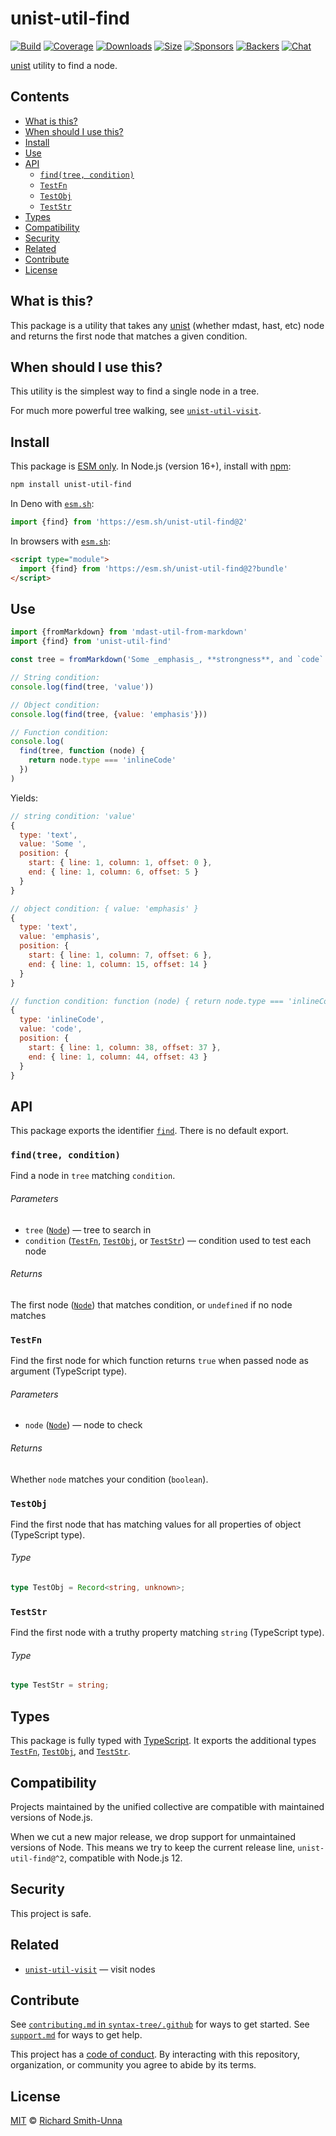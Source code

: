 # unist-util-find

[![Build][build-badge]][build]
[![Coverage][coverage-badge]][coverage]
[![Downloads][downloads-badge]][downloads]
[![Size][size-badge]][size]
[![Sponsors][sponsors-badge]][collective]
[![Backers][backers-badge]][collective]
[![Chat][chat-badge]][chat]

[unist][] utility to find a node.

## Contents

*   [What is this?](#what-is-this)
*   [When should I use this?](#when-should-i-use-this)
*   [Install](#install)
*   [Use](#use)
*   [API](#api)
    *   [`find(tree, condition)`](#findtree-condition)
    *   [`TestFn`](#testfn)
    *   [`TestObj`](#testobj)
    *   [`TestStr`](#teststr)
*   [Types](#types)
*   [Compatibility](#compatibility)
*   [Security](#security)
*   [Related](#related)
*   [Contribute](#contribute)
*   [License](#license)

## What is this?

This package is a utility that takes any [unist][] (whether mdast, hast, etc)
node and returns the first node that matches a given condition.

## When should I use this?

This utility is the simplest way to find a single node in a tree.

For much more powerful tree walking, see [`unist-util-visit`][visit].

## Install

This package is [ESM only][esm].
In Node.js (version 16+), install with [npm][]:

```sh
npm install unist-util-find
```

In Deno with [`esm.sh`][esmsh]:

```js
import {find} from 'https://esm.sh/unist-util-find@2'
```

In browsers with [`esm.sh`][esmsh]:

```html
<script type="module">
  import {find} from 'https://esm.sh/unist-util-find@2?bundle'
</script>
```

## Use

```js
import {fromMarkdown} from 'mdast-util-from-markdown'
import {find} from 'unist-util-find'

const tree = fromMarkdown('Some _emphasis_, **strongness**, and `code`.')

// String condition:
console.log(find(tree, 'value'))

// Object condition:
console.log(find(tree, {value: 'emphasis'}))

// Function condition:
console.log(
  find(tree, function (node) {
    return node.type === 'inlineCode'
  })
)
```

Yields:

```js
// string condition: 'value'
{
  type: 'text',
  value: 'Some ',
  position: {
    start: { line: 1, column: 1, offset: 0 },
    end: { line: 1, column: 6, offset: 5 }
  }
}

// object condition: { value: 'emphasis' }
{
  type: 'text',
  value: 'emphasis',
  position: {
    start: { line: 1, column: 7, offset: 6 },
    end: { line: 1, column: 15, offset: 14 }
  }
}

// function condition: function (node) { return node.type === 'inlineCode' }
{
  type: 'inlineCode',
  value: 'code',
  position: {
    start: { line: 1, column: 38, offset: 37 },
    end: { line: 1, column: 44, offset: 43 }
  }
}
```

## API

This package exports the identifier [`find`][api-find].
There is no default export.

### `find(tree, condition)`

Find a node in `tree` matching `condition`.

###### Parameters

*   `tree` ([`Node`][node])
    — tree to search in
*   `condition` ([`TestFn`][api-test-fn], [`TestObj`][api-test-obj], or
    [`TestStr`][api-test-str])
    — condition used to test each node

###### Returns

The first node ([`Node`][node]) that matches condition, or `undefined` if no
node matches

### `TestFn`

Find the first node for which function returns `true` when passed node as
argument (TypeScript type).

###### Parameters

*   `node` ([`Node`][node])
    — node to check

###### Returns

Whether `node` matches your condition (`boolean`).

### `TestObj`

Find the first node that has matching values for all properties of object
(TypeScript type).

###### Type

```ts
type TestObj = Record<string, unknown>;
```

### `TestStr`

Find the first node with a truthy property matching `string` (TypeScript type).

###### Type

```ts
type TestStr = string;
```

## Types

This package is fully typed with [TypeScript][].
It exports the additional types [`TestFn`][api-test-fn],
[`TestObj`][api-test-obj], and [`TestStr`][api-test-str].

## Compatibility

Projects maintained by the unified collective are compatible with maintained
versions of Node.js.

When we cut a new major release, we drop support for unmaintained versions of
Node.
This means we try to keep the current release line,
`unist-util-find@^2`, compatible with Node.js 12.

## Security

This project is safe.

## Related

*   [`unist-util-visit`](https://github.com/syntax-tree/unist-util-visit)
    — visit nodes

## Contribute

See [`contributing.md` in `syntax-tree/.github`][contributing] for ways to get
started.
See [`support.md`][support] for ways to get help.

This project has a [code of conduct][coc].
By interacting with this repository, organization, or community you agree to
abide by its terms.

## License

[MIT][license] © [Richard Smith-Unna][author]

<!-- Definition -->

[build-badge]: https://github.com/syntax-tree/unist-util-find/workflows/main/badge.svg

[build]: https://github.com/syntax-tree/unist-util-find/actions

[coverage-badge]: https://img.shields.io/codecov/c/github/syntax-tree/unist-util-find.svg

[coverage]: https://codecov.io/github/syntax-tree/unist-util-find

[downloads-badge]: https://img.shields.io/npm/dm/unist-util-find.svg

[downloads]: https://www.npmjs.com/package/unist-util-find

[size-badge]: https://img.shields.io/badge/dynamic/json?label=minzipped%20size&query=$.size.compressedSize&url=https://deno.bundlejs.com/?q=unist-util-find

[size]: https://bundlejs.com/?q=unist-util-find

[sponsors-badge]: https://opencollective.com/unified/sponsors/badge.svg

[backers-badge]: https://opencollective.com/unified/backers/badge.svg

[collective]: https://opencollective.com/unified

[chat-badge]: https://img.shields.io/badge/chat-discussions-success.svg

[chat]: https://github.com/syntax-tree/unist/discussions

[npm]: https://docs.npmjs.com/cli/install

[license]: license

[author]: https://twitter.com/blahah404

[esm]: https://gist.github.com/sindresorhus/a39789f98801d908bbc7ff3ecc99d99c

[esmsh]: https://esm.sh

[typescript]: https://www.typescriptlang.org

[contributing]: https://github.com/syntax-tree/.github/blob/main/contributing.md

[support]: https://github.com/syntax-tree/.github/blob/main/support.md

[coc]: https://github.com/syntax-tree/.github/blob/main/code-of-conduct.md

[unist]: https://github.com/syntax-tree/unist

[visit]: https://github.com/syntax-tree/unist-util-visit

[node]: https://github.com/syntax-tree/unist#node

[api-find]: #findtree-condition

[api-test-fn]: #testfn

[api-test-obj]: #testobj

[api-test-str]: #teststr
